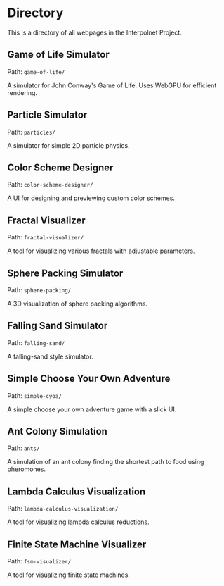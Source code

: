 # Directory

This is a directory of all webpages in the Interpolnet Project.

## Game of Life Simulator

Path: `game-of-life/`

A simulator for John Conway's Game of Life. Uses WebGPU for efficient rendering.

## Particle Simulator

Path: `particles/`

A simulator for simple 2D particle physics.

## Color Scheme Designer

Path: `color-scheme-designer/`

A UI for designing and previewing custom color schemes.

## Fractal Visualizer

Path: `fractal-visualizer/`

A tool for visualizing various fractals with adjustable parameters.

## Sphere Packing Simulator

Path: `sphere-packing/`

A 3D visualization of sphere packing algorithms.

## Falling Sand Simulator

Path: `falling-sand/`

A falling-sand style simulator.
## Simple Choose Your Own Adventure

Path: `simple-cyoa/`

A simple choose your own adventure game with a slick UI.

## Ant Colony Simulation

Path: `ants/`

A simulation of an ant colony finding the shortest path to food using pheromones.

## Lambda Calculus Visualization

Path: `lambda-calculus-visualization/`

A tool for visualizing lambda calculus reductions.

## Finite State Machine Visualizer

Path: `fsm-visualizer/`

A tool for visualizing finite state machines.
